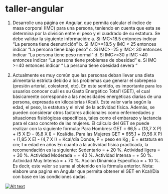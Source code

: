 # taller-angular

1. Desarrolle una página en Angular, que permita calcular el índice de masa corporal (IMC) para una persona, teniendo en cuenta que esta se determina por la división entre el peso y el cuadrado de su estatura. Se debe validar la siguiente información:
a. Si IMC<18.5 entonces indicar “La persona tiene desnutrición”
b. Si IMC>=18.5 y IMC < 25 entonces indicar “La persona tiene bajo peso”
c. Si IMC>=25 y IMC< 30 entonces indicar “La persona tiene peso normal” 
d. Si IMC>=30  y IMC <40 entonces indicar “La persona tiene problemas de obesidad”
e. Si IMC >=40 entonces indicar “ La persona tiene obesidad severa “


2. Actualmente es muy común que las personas deban llevar una dieta alimentaria estricta debido a los problemas que generar el sobrepeso (presión arterial, colesterol, etc). En este sentido, es importante para los usuarios conocer cuál es su Gasto Energético Total1 (GET), el cual básicamente corresponde a las necesidades energéticas diarias de una persona, expresada en kilocalorías (Kcal). Este valor varía según la edad, el peso, la estatura y el nivel de la actividad física. Además, se pueden considerar otros factores adicionales como enfermedades y situaciones fisiológicas específicas, tales como el embarazo y lactancia para el caso concreto de las mujeres.
El cálculo del GET se puede realizar con la siguiente fórmula:
Para Hombres: GET = 66,5 + (13,7 X P) + (5 X E) - (6,8 X I) = Kcal/día.
Para las Mujeres GET = 655,1 + (9,56 X P) + (1,85 X E) - (4,7 X I) = Kcal/día
Donde, P = peso en Kg ; E = estatura en cm; I = edad en años
En cuanto a la actividad física practicada, la recomendación es la siguiente:
Sedentario = + 20 %.
Actividad ligera = + 30 %.
Actividad Moderada = + 40 %.
Actividad Intensa = + 50 %.
Actividad Muy Intensa = + 70 %.
Acción Dinámica Específica = + 10 %.
Es decir, este valor se suma al obtenido en la fórmula anterior.
Nota: elabore una pagina en Angular que permita obtener el GET en Kcal/Dia con base en las condiciones dadas.

[![Alt text](https://img.youtube.com/vi/TSMuhZLulbk/0.jpg)](https://www.youtube.com/watch?v=TSMuhZLulbk)
